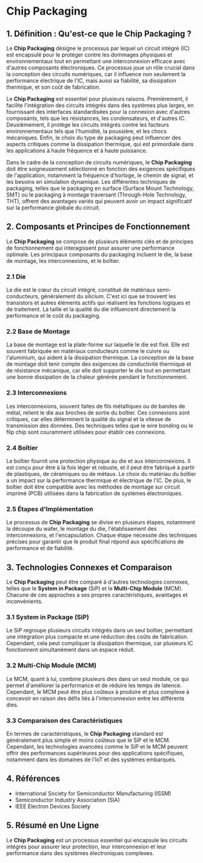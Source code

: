 # Chip Packaging

## 1. Définition : Qu'est-ce que le **Chip Packaging** ?
Le **Chip Packaging** désigne le processus par lequel un circuit intégré (IC) est encapsulé pour le protéger contre les dommages physiques et environnementaux tout en permettant une interconnexion efficace avec d'autres composants électroniques. Ce processus joue un rôle crucial dans la conception des circuits numériques, car il influence non seulement la performance électrique de l'IC, mais aussi sa fiabilité, sa dissipation thermique, et son coût de fabrication. 

Le **Chip Packaging** est essentiel pour plusieurs raisons. Premièrement, il facilite l'intégration des circuits intégrés dans des systèmes plus larges, en fournissant des interfaces standardisées pour la connexion avec d'autres composants, tels que les résistances, les condensateurs, et d'autres IC. Deuxièmement, il protège les circuits intégrés contre les facteurs environnementaux tels que l'humidité, la poussière, et les chocs mécaniques. Enfin, le choix du type de packaging peut influencer des aspects critiques comme la dissipation thermique, qui est primordiale dans les applications à haute fréquence et à haute puissance.

Dans le cadre de la conception de circuits numériques, le **Chip Packaging** doit être soigneusement sélectionné en fonction des exigences spécifiques de l'application, notamment la fréquence d'horloge, le chemin de signal, et les besoins en simulation dynamique. Les différentes techniques de packaging, telles que le packaging en surface (Surface Mount Technology, SMT) ou le packaging à montage traversant (Through-Hole Technology, THT), offrent des avantages variés qui peuvent avoir un impact significatif sur la performance globale du circuit.

## 2. Composants et Principes de Fonctionnement
Le **Chip Packaging** se compose de plusieurs éléments clés et de principes de fonctionnement qui interagissent pour assurer une performance optimale. Les principaux composants du packaging incluent le die, la base de montage, les interconnexions, et le boîtier. 

### 2.1 Die
Le die est le cœur du circuit intégré, constitué de matériaux semi-conducteurs, généralement du silicium. C'est ici que se trouvent les transistors et autres éléments actifs qui réalisent les fonctions logiques et de traitement. La taille et la qualité du die influencent directement la performance et le coût du packaging.

### 2.2 Base de Montage
La base de montage est la plate-forme sur laquelle le die est fixé. Elle est souvent fabriquée en matériaux conducteurs comme le cuivre ou l'aluminium, qui aident à la dissipation thermique. La conception de la base de montage doit tenir compte des exigences de conductivité thermique et de résistance mécanique, car elle doit supporter le die tout en permettant une bonne dissipation de la chaleur générée pendant le fonctionnement.

### 2.3 Interconnexions
Les interconnexions, souvent faites de fils métalliques ou de bandes de métal, relient le die aux broches de sortie du boîtier. Ces connexions sont critiques, car elles déterminent la qualité du signal et la vitesse de transmission des données. Des techniques telles que le wire bonding ou le flip chip sont couramment utilisées pour établir ces connexions.

### 2.4 Boîtier
Le boîtier fournit une protection physique au die et aux interconnexions. Il est conçu pour être à la fois léger et robuste, et il peut être fabriqué à partir de plastiques, de céramiques ou de métaux. Le choix du matériau du boîtier a un impact sur la performance thermique et électrique de l'IC. De plus, le boîtier doit être compatible avec les méthodes de montage sur circuit imprimé (PCB) utilisées dans la fabrication de systèmes électroniques.

### 2.5 Étapes d'Implémentation
Le processus de **Chip Packaging** se divise en plusieurs étapes, notamment la découpe du wafer, le montage du die, l'établissement des interconnexions, et l'encapsulation. Chaque étape nécessite des techniques précises pour garantir que le produit final répond aux spécifications de performance et de fiabilité.

## 3. Technologies Connexes et Comparaison
Le **Chip Packaging** peut être comparé à d'autres technologies connexes, telles que le **System in Package** (SiP) et le **Multi-Chip Module** (MCM). Chacune de ces approches a ses propres caractéristiques, avantages et inconvénients.

### 3.1 System in Package (SiP)
Le SiP regroupe plusieurs circuits intégrés dans un seul boîtier, permettant une intégration plus compacte et une réduction des coûts de fabrication. Cependant, cela peut compliquer la dissipation thermique, car plusieurs IC fonctionnent simultanément dans un espace réduit.

### 3.2 Multi-Chip Module (MCM)
Le MCM, quant à lui, combine plusieurs dies dans un seul module, ce qui permet d'améliorer la performance et de réduire les temps de latence. Cependant, le MCM peut être plus coûteux à produire et plus complexe à concevoir en raison des défis liés à l'interconnexion entre les différents dies.

### 3.3 Comparaison des Caractéristiques
En termes de caractéristiques, le **Chip Packaging** standard est généralement plus simple et moins coûteux que le SiP et le MCM. Cependant, les technologies avancées comme le SiP et le MCM peuvent offrir des performances supérieures pour des applications spécifiques, notamment dans les domaines de l'IoT et des systèmes embarqués.

## 4. Références
- International Society for Semiconductor Manufacturing (ISSM)
- Semiconductor Industry Association (SIA)
- IEEE Electron Devices Society

## 5. Résumé en Une Ligne
Le **Chip Packaging** est un processus essentiel qui encapsule les circuits intégrés pour assurer leur protection, leur interconnexion et leur performance dans des systèmes électroniques complexes.